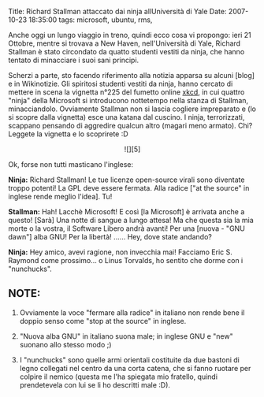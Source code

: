 Title: Richard Stallman attaccato dai ninja allUniversità di Yale
Date:  2007-10-23 18:35:00
tags: microsoft, ubuntu, rms,

Anche oggi un lungo viaggio in treno, quindi ecco cosa vi propongo: ieri 21
Ottobre, mentre si trovava a New Haven, nell'Università di Yale, Richard
Stallman è stato circondato da quatto studenti vestiti da ninja, che hanno
tentato di minacciare i suoi sani principi.


Scherzi a parte, sto facendo
riferimento alla notizia apparsa su alcuni [blog] e in Wikinotizie. Gli
spiritosi studenti vestiti da ninja, hanno cercato di mettere in scena la
vignetta n°225 del fumetto online [xkcd][1], in cui quattro
"ninja" della Microsoft si introducono nottetempo nella stanza di Stallman,
minacciandolo. Ovviamente Stallman non si lascia cogliere impreparato e (lo si
scopre dalla vignetta) esce una katana dal cuscino. I ninja, terrorizzati,
scappano pensando di aggredire qualcun altro (magari meno armato). Chi?
Leggete la vignetta e lo scoprirete :D

<center>![][5]</center>


Ok, forse non tutti masticano
l'inglese:

**Ninja:** Richard Stallman! Le tue licenze open-source virali sono
diventate troppo potenti! La GPL deve essere fermata. Alla radice ["at the
source" in inglese rende meglio l'idea]. Tu!  

**Stallman:** Hah! Lacchè Microsoft! E così [la Microsoft] è arrivata anche a questo! [Sarà] Una notte di sangue a
lungo attesa! Ma che questa sia la mia morte o la vostra, il Software Libero
andrà avanti! Per una [nuova - "GNU dawn"] alba GNU! Per la libertà! ......
Hey, dove state andando?  

**Ninja:** Hey amico, avevi ragione, non invecchia mai! Facciamo Eric S. Raymond come prossimo... o Linus Torvalds, ho sentito che
dorme con i "nunchucks".


## NOTE: ##
 1. Ovviamente la voce "fermare alla radice" in
italiano non rende bene il doppio senso come "stop at the source" in inglese.

 2. "Nuova alba GNU" in italiano suona male; in inglese GNU e "new" suonano
allo stesso modo ;)

 3. I "nunchucks" sono quelle armi orientali costituite da
due bastoni di legno collegati nel centro da una corta catena, che si fanno
ruotare per colpire il nemico (questa me l'ha spiegata mio fratello, quindi
prendetevela con lui se li ho descritti male :D).

   [1]: http.//www.xkcd.com

   [5]: http://imgs.xkcd.com/comics/open_source.png
